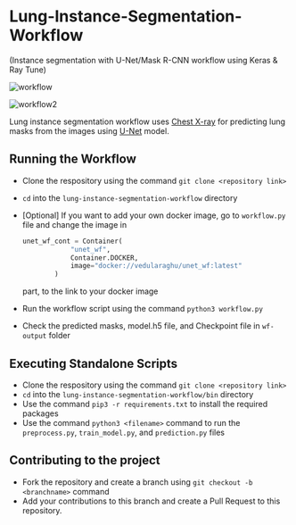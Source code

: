# Lung-Instance-Segmentation-Workflow 
(Instance segmentation with U-Net/Mask R-CNN workflow using Keras &amp; Ray Tune)

![workflow](https://raw.githubusercontent.com/pegasus-isi/lung-instance-segmentation-workflow/main/img/5_proc.png)

![workflow2](https://i.imgur.com/rVjiYyW.jpeg)

Lung instance segmentation workflow uses [Chest X-ray](https://www.ncbi.nlm.nih.gov/pmc/articles/PMC4256233/) for predicting lung masks from the images using [U-Net](https://arxiv.org/abs/1505.04597) model. 

## Running the Workflow

* Clone the respository using the command `git clone <repository link>`
* `cd` into the `lung-instance-segmentation-workflow` directory
*  [Optional] If you want to add your own docker image, go to `workflow.py` file and change the image in 

    ```python
    unet_wf_cont = Container(
                "unet_wf",
                Container.DOCKER,
                image="docker://vedularaghu/unet_wf:latest"
            )
    ``` 
    
    part, to the link to your docker image
* Run the workflow script using the command `python3 workflow.py`
* Check the predicted masks, model.h5 file, and Checkpoint file in `wf-output` folder

## Executing Standalone Scripts

* Clone the respository using the command `git clone <repository link>`
* `cd` into the `lung-instance-segmentation-workflow/bin` directory
* Use the command `pip3 -r requirements.txt` to install the required packages
* Use the command `python3 <filename>` command to run the `preprocess.py`, `train_model.py`, and `prediction.py` files

## Contributing to the project

* Fork the repository and create a branch using `git checkout -b <branchname>` command
* Add your contributions to this branch and create a Pull Request to this repository. 

